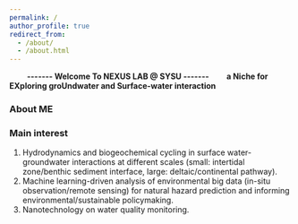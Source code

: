 ```yaml
---
permalink: /
author_profile: true
redirect_from: 
  - /about/
  - /about.html
---
```


&nbsp;&nbsp;&nbsp;&nbsp;&nbsp;&nbsp;&nbsp;&nbsp;**------- Welcome To NEXUS LAB @ SYSU -------**
&nbsp;&nbsp;&nbsp;&nbsp;&nbsp;&nbsp;  **a Niche for EXploring groUndwater and Surface-water interaction**  

  
### About ME  

  


  

### Main interest
1) Hydrodynamics and biogeochemical cycling in surface water-groundwater interactions at different scales (small: intertidal zone/benthic sediment interface, large: deltaic/continental pathway).  
2) Machine learning-driven analysis of environmental big data (in-situ observation/remote sensing) for natural hazard prediction and informing environmental/sustainable policymaking.  
3) Nanotechnology on water quality monitoring.
